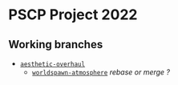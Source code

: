# PSCP Project 2022

## Working branches
- [`aesthetic-overhaul`](https://github.com/gongpha/pscp-python-project-2022/tree/aesthetic-overhaul)
  - [`worldspawn-atmosphere`](https://github.com/gongpha/pscp-python-project-2022/tree/worldspawn-atmosphere) *rebase or merge ?*

